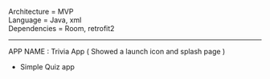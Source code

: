 Architecture = MVP <br>
Language = Java, xml <br>
Dependencies = Room, retrofit2

-----------------------------------------------------------------------------------------------------
APP NAME : Trivia App ( Showed a launch icon and splash page )
- Simple Quiz app
